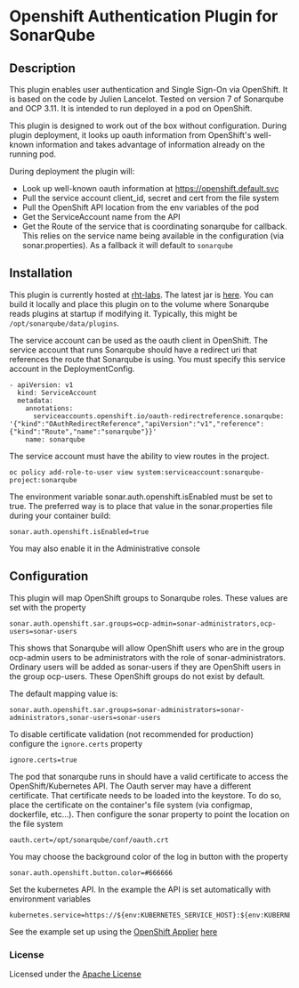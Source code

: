 # Openshift Authentication Plugin for SonarQube 

## Description

This plugin enables user authentication and Single Sign-On via OpenShift. It is based on the code by Julien Lancelot. Tested on version 7 of Sonarqube and OCP 3.11. It is intended to run deployed in a pod on OpenShift.

This plugin is designed to work out of the box without configuration. During plugin deployment, it looks up oauth information from OpenShift's well-known information and takes advantage of information already on the running pod. 

During deployment the plugin will:

- Look up well-known oauth information at https://openshift.default.svc
- Pull the service account client_id, secret and cert from the file system 
- Pull the OpenShift API location from the env variables of the pod
- Get the ServiceAccount name from the API
- Get the Route of the service that is coordinating sonarqube for callback. This relies on the service name being available in the configuration (via sonar.properties). As a fallback it will default to `sonarqube`

## Installation

This plugin is currently hosted at [rht-labs](https://github.com/rht-labs/sonar-auth-openshift/releases/latest). The latest jar is [here](https://github.com/rht-labs/sonar-auth-openshift/releases/latest/download/sonar-auth-openshift-plugin.jar). You can build it locally and place this plugin on to the volume where Sonarqube reads plugins at startup if modifying it. Typically, this might be `/opt/sonarqube/data/plugins`.

The service account can be used as the oauth client in OpenShift. The service account that runs Sonarqube should have a redirect uri that references the route that Sonarqube is using. You must specify this service account in the DeploymentConfig.

```
- apiVersion: v1
  kind: ServiceAccount
  metadata:
    annotations:
      serviceaccounts.openshift.io/oauth-redirectreference.sonarqube: '{"kind":"OAuthRedirectReference","apiVersion":"v1","reference":{"kind":"Route","name":"sonarqube"}}'
    name: sonarqube
```

The service account must have the ability to view routes in the project. 

```
oc policy add-role-to-user view system:serviceaccount:sonarqube-project:sonarqube
```

The environment variable sonar.auth.openshift.isEnabled must be set to true. The preferred way is to place that value in the sonar.properties file during your container build:

```
sonar.auth.openshift.isEnabled=true
```

You may also enable it in the Administrative console
 
## Configuration

This plugin will map OpenShift groups to Sonarqube roles. These values are set with the property 

```
sonar.auth.openshift.sar.groups=ocp-admin=sonar-administrators,ocp-users=sonar-users
```

This shows that Sonarqube will allow OpenShift users who are in the group ocp-admin users to be administrators with the role of sonar-administrators. Ordinary users will be added as sonar-users if they are OpenShift users in the group ocp-users. These OpenShift groups do not exist by default.

The default mapping value is: 

```
sonar.auth.openshift.sar.groups=sonar-administrators=sonar-administrators,sonar-users=sonar-users
```
To disable certificate validation (not recommended for production) configure the `ignore.certs` property

```
ignore.certs=true
```

The pod that sonarqube runs in should have a valid certificate to access the OpenShift/Kubernetes API. The Oauth server may have a different certificate. That certificate needs to be loaded into the keystore. To do so, place the certificate on the container's file system (via configmap, dockerfile, etc...). Then configure the sonar property to point the location on the file system

```
oauth.cert=/opt/sonarqube/conf/oauth.crt
```


You may choose the background color of the log in button with the property

```
sonar.auth.openshift.button.color=#666666
```

Set the kubernetes API. In the example the API is set automatically with environment variables

```
kubernetes.service=https://${env:KUBERNETES_SERVICE_HOST}:${env:KUBERNETES_SERVICE_PORT}/
```

See the example set up using the [OpenShift Applier](https://github.com/redhat-cop/openshift-applier) [here](example/README.md)

### License

Licensed under the [Apache License](http://www.apache.org/licenses/LICENSE-2.0.txt)
